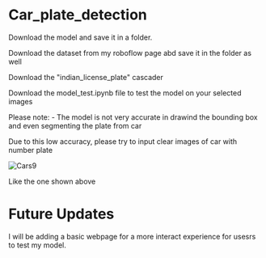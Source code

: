 # Car_plate_detection

Download the model and save it in a folder.

Download the dataset from my roboflow page abd save it in the folder as well

Download the "indian_license_plate" cascader

Download the model_test.ipynb file to test the model on your selected images

Please note: - The model is not very accurate in drawind the bounding box and even segmenting the plate from car

Due to this low accuracy, please try to input clear images of car with number plate

![Cars9](https://github.com/Invicta369/Car_plate_detection/assets/91005649/a59d8442-cfe6-46ae-ae09-4f007a955a09)


Like the one shown above

# Future Updates

I will be adding a basic webpage for a more interact experience for usesrs to test my model.
